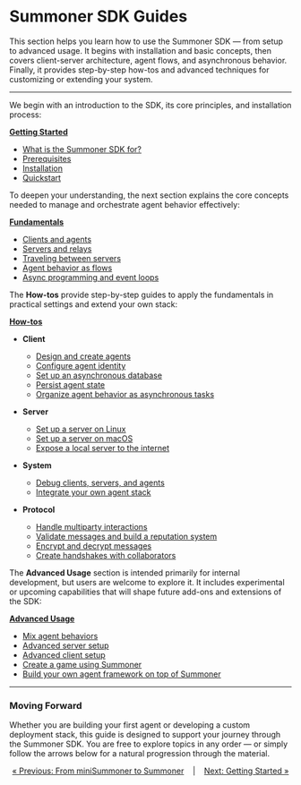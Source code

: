 # Summoner SDK Guides

This section helps you learn how to use the Summoner SDK — from setup to advanced usage. It begins with installation and basic concepts, then covers client-server architecture, agent flows, and asynchronous behavior. Finally, it provides step-by-step how-tos and advanced techniques for customizing or extending your system.

---

We begin with an introduction to the SDK, its core principles, and installation process:

[**Getting Started**](getting_started/index.md)

* [What is the Summoner SDK for?](getting_started/what_is.md)
* [Prerequisites](getting_started/prerequisites.md)
* [Installation](getting_started/installation.md)
* [Quickstart](getting_started/quickstart/index.md)

To deepen your understanding, the next section explains the core concepts needed to manage and orchestrate agent behavior effectively:

[**Fundamentals**](fundamentals/index.md)

* [Clients and agents](fundamentals/client_agent.md)
* [Servers and relays](fundamentals/server_relay.md)
* [Traveling between servers](fundamentals/traveling.md)
* [Agent behavior as flows](fundamentals/flow.md)
* [Async programming and event loops](fundamentals/async.md)

The **How-tos** provide step-by-step guides to apply the fundamentals in practical settings and extend your own stack:

[**How-tos**](howtos/index.md)

* **Client**

  * [Design and create agents](howtos/client/design_create.md)
  * [Configure agent identity](howtos/client/id.md)
  * [Set up an asynchronous database](howtos/client/async_db.md)
  * [Persist agent state](howtos/client/state_persist.md)
  * [Organize agent behavior as asynchronous tasks](howtos/client/async_task.md)

* **Server**

  * [Set up a server on Linux](howtos/server/setup_linux.md)
  * [Set up a server on macOS](howtos/server/setup_macos.md)
  * [Expose a local server to the internet](howtos/server/to_internet.md)

* **System**

  * [Debug clients, servers, and agents](howtos/system/debug.md)
  * [Integrate your own agent stack](howtos/system/integrate.md)

* **Protocol**

  * [Handle multiparty interactions](howtos/proto/multiparty.md)
  * [Validate messages and build a reputation system](howtos/proto/validation.md)
  * [Encrypt and decrypt messages](howtos/proto/encrypt_decrypt.md)
  * [Create handshakes with collaborators](howtos/proto/handshakes.md)

The **Advanced Usage** section is intended primarily for internal development, but users are welcome to explore it. It includes experimental or upcoming capabilities that will shape future add-ons and extensions of the SDK:

[**Advanced Usage**](advanced_usage/index.md)

* [Mix agent behaviors](advanced_usage/merge.md)
* [Advanced server setup](advanced_usage/server_setup.md)
* [Advanced client setup](advanced_usage/client_setup.md)
* [Create a game using Summoner](advanced_usage/game_event.md)
* [Build your own agent framework on top of Summoner](advanced_usage/agent_framework.md)

---

### Moving Forward

Whether you are building your first agent or developing a custom deployment stack, this guide is designed to support your journey through the Summoner SDK. You are free to explore topics in any order — or simply follow the arrows below for a natural progression through the material.


<p align="center">
  <a href="../introduction/minisdk/conclusion.md">&laquo; Previous: From miniSummoner to Summoner</a>
  &nbsp;&nbsp;&nbsp;|&nbsp;&nbsp;&nbsp;
  <a href="getting_started/index.md">Next: Getting Started &raquo;</a>
</p>


